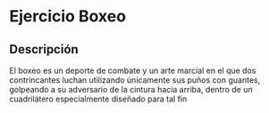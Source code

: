 # Ejercicio Boxeo

## Descripción 
El boxeo es un deporte de combate y un arte marcial​ en el que dos contrincantes luchan utilizando únicamente sus puños con guantes,​ golpeando a su adversario de la cintura hacia arriba, dentro de un cuadrilátero especialmente diseñado para tal fin